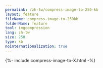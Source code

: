 ```yaml
---
permalink: /zh-tw/compress-image-to-250-kb
layout: feature
fileName: compress-image-to-250kb
folderName: feature
tool: imgcompression
lang: zh-tw
size: 250
type: kb
nointernationalization: true
---
```

{%- include compress-image-to-X.html -%}       
